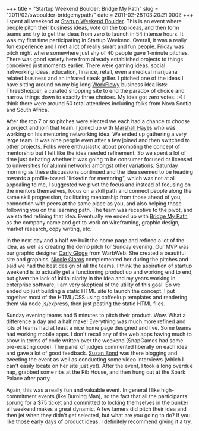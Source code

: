 +++
title = "Startup Weekend Boulder: Bridge My Path"
slug = "2011/02/swboulder-bridgemypath/"
date = 2011-02-28T03:20:21.000Z
+++
I spent all weekend at [Startup Weekend Boulder](http://boulder.startupweekend.org/). This is an event where people pitch their business ideas, vote on the top ideas, and then form teams and try to get the ideas from zero to launch in 54 intense hours. It was my first time participating in Startup Weekend. Overall, it was a really fun experience and I met a lot of really smart and fun people. Friday was pitch night where somewhere just shy of 40 people gave 1-minute pitches. There was good variety here from already established projects to things conceived just moments earlier. There were gaming ideas, social networking ideas, education, finance, retail, even a medical marijuana related business and an infrared steak griller. I pitched one of the ideas I have sitting around on my big long [WorkFlowy](https://workflowy.com) business idea lists: ThreeShopper, a curated shopping site to end the paradox of choice and narrow things down to exactly three choices. My idea got zero votes. :-) I think there were around 60 total attendees including folks from Nova Scotia and South Africa.

After the top 7 or so pitches were elected we each had a chance to choose a project and join that team. I joined up with [Marshall Hayes](http://about.me/marshallhayes) who was working on his mentoring networking idea. We ended up gathering a very large team. It was nine people even after a few joined and then switched to other projects. Folks were enthusiastic about promoting the concept of mentorship but I felt like the idea needed refinement. So we spent a lot of time just debating whether it was going to be consumer focused or licensed to universities for alumni networks amongst other variations. Saturday morning as these discussions continued and the idea seemed to be heading towards a profile-based "linkedin for mentoring", which was not at all appealing to me, I suggested we pivot the focus and instead of focusing on the mentors themselves, focus on a skill path and connect people along the same skill progression, facilitating mentorship from those ahead of you, connection with peers at the same place as you, and also helping those following you on the learning path. The team was receptive to the pivot, and we started refining that idea. Eventually we ended up with [Bridge My Path](http://bridgemypath.com) as the company name and got to work on wireframing, graphic design, market research, copy writing, etc.

In the next day and a half we built the home page and refined a lot of the idea, as well as creating the demo pitch for Sunday evening. Our MVP was our graphic designer [Carly Gloge](http://warbweb.com) from WarbWeb. She created a beautiful site and graphics. [Nicole Glaros](http://www.techstars.org/mentors/nglaros/) complemented her during the pitches and said we had the best design of all the teams. I think the aspiration of startup weekend is to actually get a functioning product up and working end to end, but given the lack of initial clarity in the idea and my years working in enterprise software, I am very skeptical of the utility of this goal. So we ended up just building a static HTML site to launch the concept. I put together most of the HTML/CSS using coffeekup templates and rendering them via node.js/express, then just posting the static HTML files.

Sunday evening teams had 5 minutes to pitch their product. Wow. What a difference a day and a half make! Everything was much more refined and lots of teams had at least a nice home page designed and live. Some teams had working mobile apps. I don't recall any of the web apps having much to show in terms of code written over the weekend (SnapGames had some pre-existing code). The panel of judges commented liberally on each idea and gave a lot of good feedback. [Suzan Bond](http://www.suzanbond.com/2011/02/in-the-thick-of-things-startup-weekend-boulder/) was there blogging and tweeting the event as well as conducting some video interviews (which I can't easily locate on her site just yet). After the event, I took a long overdue nap, grabbed some ribs at the Rib House, and then hung out at the Spark Palace after party.

Again, this was a really fun and valuable event. In general I like high-commitment events (like Burning Man), so the fact that all the participants sprung for a $75 ticket and committed to locking themselves in the bunker all weekend makes a great dynamic. A few lamers did pitch their idea and then jet when they didn't get selected, but what are you going to do? If you like those early days of product ideas, I definitely recommend giving it a try.